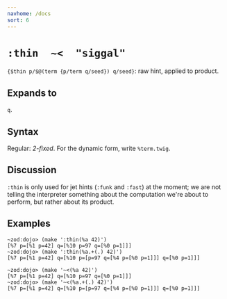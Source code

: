 ```yaml
---
navhome: /docs
sort: 6
---
```


# `:thin  ~<  "siggal"` 

`{$thin p/$@(term {p/term q/seed}) q/seed}`: raw hint, applied to 
product.

## Expands to

`q`.

## Syntax

Regular: *2-fixed*.  For the dynamic form, write `%term.twig`.

## Discussion

`:thin` is only used for jet hints (`:funk` and `:fast`) at the 
moment; we are not telling the interpreter something about the
computation we're about to perform, but rather about its product.

## Examples

```
~zod:dojo> (make ':thin(%a 42)')
[%7 p=[%1 p=42] q=[%10 p=97 q=[%0 p=1]]]
~zod:dojo> (make ':thin(%a.+(.) 42)')
[%7 p=[%1 p=42] q=[%10 p=[p=97 q=[%4 p=[%0 p=1]]] q=[%0 p=1]]]
```

```
~zod:dojo> (make '~<(%a 42)')
[%7 p=[%1 p=42] q=[%10 p=97 q=[%0 p=1]]]
~zod:dojo> (make '~<(%a.+(.) 42)')
[%7 p=[%1 p=42] q=[%10 p=[p=97 q=[%4 p=[%0 p=1]]] q=[%0 p=1]]]
```
